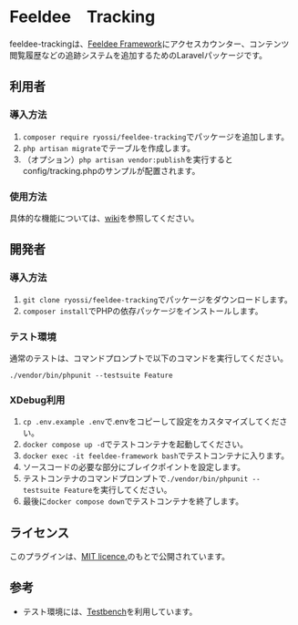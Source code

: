 # Feeldee　Tracking

feeldee-trackingは、[Feeldee Framework](https://github.com/ryossi/feeldee-framework)にアクセスカウンター、コンテンツ閲覧履歴などの追跡システムを追加するためのLaravelパッケージです。

## 利用者

### 導入方法

1. `composer require ryossi/feeldee-tracking`でパッケージを追加します。 
2. `php artisan migrate`でテーブルを作成します。
4. （オプション）`php artisan vendor:publish`を実行するとconfig/tracking.phpのサンプルが配置されます。

### 使用方法

具体的な機能については、[wiki](https://github.com/ryossi/feeldee-tracking/wiki)を参照してください。

## 開発者

### 導入方法

1. `git clone ryossi/feeldee-tracking`でパッケージをダウンロードします。 
2. `composer install`でPHPの依存パッケージをインストールします。

### テスト環境

通常のテストは、コマンドプロンプトで以下のコマンドを実行してください。

`./vendor/bin/phpunit --testsuite Feature`

### XDebug利用

1. `cp .env.example .env`で.envをコピーして設定をカスタマイズしてください。
2. `docker compose up -d`でテストコンテナを起動してください。
3. `docker exec -it feeldee-framework bash`でテストコンテナに入ります。
4. ソースコードの必要な部分にブレイクポイントを設定します。
5. テストコンテナのコマンドプロンプトで`./vendor/bin/phpunit --testsuite Feature`を実行してください。
6. 最後に`docker compose down`でテストコンテナを終了します。

## ライセンス

このプラグインは、[MIT licence.](https://opensource.org/licenses/MIT)のもとで公開されています。

## 参考

- テスト環境には、[Testbench](https://github.com/orchestral/testbench)を利用しています。
